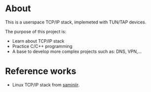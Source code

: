 # About
This is a userspace TCP/IP stack, implemeted with TUN/TAP devices.

The purpose of this project is:
- Learn about TCP/IP stack
- Practice C/C++ programming
- A base to develop more complex projects such as: DNS, VPN,...

# Reference works

- Linux TCP/IP stack from [saminiir](https://github.com/saminiir/level-ip).